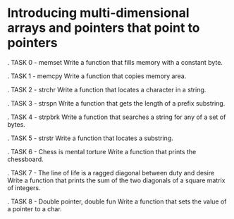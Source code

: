 # Introducing multi-dimensional arrays and pointers that point to pointers

. TASK 0 - memset Write a function that fills memory with a constant byte.

. TASK 1 - memcpy Write a function that copies memory area.

. TASK 2 - strchr Write a function that locates a character in a string.

. TASK 3 - strspn Write a function that gets the length of a prefix substring.

. TASK 4 - strpbrk Write a function that searches a string for any of a set of bytes.

. TASK 5 - strstr Write a function that locates a substring.

. TASK 6 - Chess is mental torture Write a function that prints the chessboard.

. TASK 7 - The line of life is a ragged diagonal between duty and desire Write a function that prints the sum of the two diagonals of a square matrix of integers.

. TASK 8 - Double pointer, double fun Write a function that sets the value of a pointer to a char.
